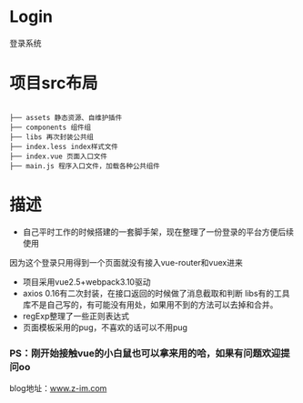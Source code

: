 # Login
登录系统

# 项目src布局
```

├── assets 静态资源、自维护插件
├── components 组件组
├── libs 再次封装公共组
├── index.less index样式文件
├── index.vue 页面入口文件
├── main.js 程序入口文件，加载各种公共组件

```

# 描述
* 自己平时工作的时候搭建的一套脚手架，现在整理了一份登录的平台方便后续使用

因为这个登录只用得到一个页面就没有接入vue-router和vuex进来
* 项目采用vue2.5+webpack3.10驱动
* axios 0.16有二次封装，在接口返回的时候做了消息截取和判断
libs有的工具库不是自己写的，有可能没有用处，如果用不到的方法可以去掉和合并。
* regExp整理了一些正则表达式
* 页面模板采用的pug，不喜欢的话可以不用pug

### PS：刚开始接触vue的小白鼠也可以拿来用的哈，如果有问题欢迎提问oo
blog地址：www.z-im.com